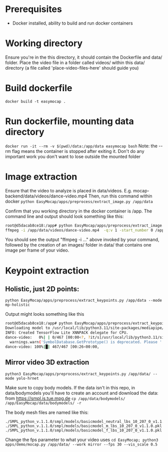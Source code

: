 # Prerequisites

- Docker installed, ability to build and run docker containers

# Working directory

Ensure you're in the this directory, it should contain the Dockerfile and data/ folder. Place the video file in a folder called videos/ within this data/ directory (a file called 'place-video-files-here' should guide you)

# Build dockerfile

`docker build -t easymocap .`

# Run dockerfile, mounting data directory

`docker run -it --rm -v $(pwd)/data:/app/data easymocap bash`
Note: the --rm flag means the container is stopped after exiting it. Don't do any important work you don't want to lose outside the mounted folder

# Image extraction

Ensure that the video to analyze is placed in data/videos. E.g. mocap-backend/data/videos/dance-video.mp4
Then, run this command within docker
`python EasyMocap/apps/preprocess/extract_image.py /app/data`

Confirm that you working directory in the docker container is /app. The command line and output should look something like this:

```bash
root@d5dacab8ce18:/app# python EasyMocap/apps/preprocess/extract_image.py /app/data
ffmpeg -i /app/data/videos/dance-video.mp4  -q:v 1 -start_number 0 /app/data/images/dance-video/%06d.jpg -loglevel quiet
```

You should see the output "ffmpeg -i ..." above invoked by your command, followed by the creation of an images/ folder in data/ that contains one image per frame of your video.

# Keypoint extraction

## Holistic, just 2D points:

`python EasyMocap/apps/preprocess/extract_keypoints.py /app/data --mode mp-holistic`

Output might looks something like this

```bash
root@d5dacab8ce18:/app# python EasyMocap/apps/preprocess/extract_keypoints.py /app/data --mode mp-holistic
Downloading model to /usr/local/lib/python3.11/site-packages/mediapipe/modules/pose_landmark/pose_landmark_heavy.tflite
INFO: Created TensorFlow Lite XNNPACK delegate for CPU.
dance-video:   0%| | 0/467 [00:00<?, ?it/s]/usr/local/lib/python3.11/site-packages/google/protobuf/symbol_database.py:55: UserWarning: SymbolDatabase.GetPrototype() is deprecated. Please use message_factory.GetMessageClass() instead. SymbolDatabase.GetPrototype() will be removed soon.
  warnings.warn('SymbolDatabase.GetPrototype() is deprecated. Please '
dance-video: 100%|█| 467/467 [00:26<00:00,
```

## Mirror video 3D extraction

`python3 EasyMocap/apps/preprocess/extract_keypoints.py /app/data/ --mode yolo-hrnet`

Make sure to copy body models. If the data isn't in this repo, in data/bodymodels you'll have to create an account and download the data: from https://smpl.is.tue.mpg.de
`cp /app/data/bodymodels/ /app/EasyMocap/data/bodymodels/ -r`

The body mesh files are named like this:

```
./SMPL_python_v.1.1.0/smpl/models/basicmodel_neutral_lbs_10_207_0_v1.1.0.pkl
./SMPL_python_v.1.1.0/smpl/models/basicmodel_m_lbs_10_207_0_v1.1.0.pkl
./SMPL_python_v.1.1.0/smpl/models/basicmodel_f_lbs_10_207_0_v1.1.0.pkl
```

Change the fps parameter to what your video uses
`cd EasyMocap; python3 apps/demo/mocap.py /app/data/ --work mirror --fps 30 --vis_scale 0.5`
